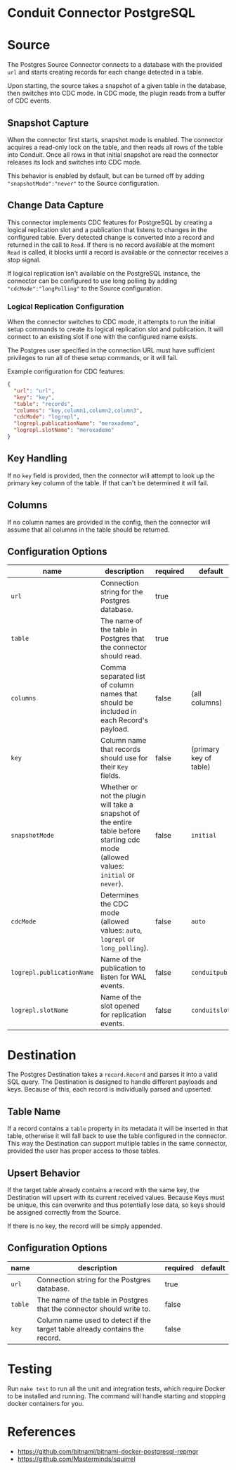 # Conduit Connector PostgreSQL

# Source

The Postgres Source Connector connects to a database with the provided `url` and starts creating records for each change
detected in a table.

Upon starting, the source takes a snapshot of a given table in the database, then switches into CDC mode. In CDC mode,
the plugin reads from a buffer of CDC events.

## Snapshot Capture

When the connector first starts, snapshot mode is enabled. The connector acquires a read-only lock on the table, and
then reads all rows of the table into Conduit. Once all rows in that initial snapshot are read the connector releases
its lock and switches into CDC mode.

This behavior is enabled by default, but can be turned off by adding `"snapshotMode":"never"` to the Source
configuration.

## Change Data Capture

This connector implements CDC features for PostgreSQL by creating a logical replication slot and a publication that
listens to changes in the configured table. Every detected change is converted into a record and returned in the call to
`Read`. If there is no record available at the moment `Read` is called, it blocks until a record is available or the
connector receives a stop signal.

If logical replication isn't available on the PostgreSQL instance, the connector can be configured to use long polling
by adding `"cdcMode":"longPolling"` to the Source configuration.

### Logical Replication Configuration

When the connector switches to CDC mode, it attempts to run the initial setup commands to create its logical replication
slot and publication. It will connect to an existing slot if one with the configured name exists.

The Postgres user specified in the connection URL must have sufficient privileges to run all of these setup commands, or
it will fail.

Example configuration for CDC features:

```json
{
  "url": "url",
  "key": "key",
  "table": "records",
  "columns": "key,column1,column2,column3",
  "cdcMode": "logrepl",
  "logrepl.publicationName": "meroxademo",
  "logrepl.slotName": "meroxademo"
}
```

## Key Handling

If no `key` field is provided, then the connector will attempt to look up the primary key column of the table. If that
can't be determined it will fail.

## Columns

If no column names are provided in the config, then the connector will assume that all columns in the table should be
returned.

## Configuration Options

| name                      | description                                                                                                                         | required | default                |
| ------------------------- | ----------------------------------------------------------------------------------------------------------------------------------- | -------- | ---------------------- |
| `url`                     | Connection string for the Postgres database.                                                                                        | true     |                        |
| `table`                   | The name of the table in Postgres that the connector should read.                                                                   | true     |                        |
| `columns`                 | Comma separated list of column names that should be included in each Record's payload.                                              | false    | (all columns)          |
| `key`                     | Column name that records should use for their `Key` fields.                                                                         | false    | (primary key of table) |
| `snapshotMode`            | Whether or not the plugin will take a snapshot of the entire table before starting cdc mode (allowed values: `initial` or `never`). | false    | `initial`              |
| `cdcMode`                 | Determines the CDC mode (allowed values: `auto`, `logrepl` or `long_polling`).                                                      | false    | `auto`                 |
| `logrepl.publicationName` | Name of the publication to listen for WAL events.                                                                                   | false    | `conduitpub`           |
| `logrepl.slotName`        | Name of the slot opened for replication events.                                                                                     | false    | `conduitslot`          |

# Destination

The Postgres Destination takes a `record.Record` and parses it into a valid SQL query. The Destination is designed to
handle different payloads and keys. Because of this, each record is individually parsed and upserted.

## Table Name

If a record contains a `table` property in its metadata it will be inserted in that table, otherwise it will fall back
to use the table configured in the connector. This way the Destination can support multiple tables in the same
connector, provided the user has proper access to those tables.

## Upsert Behavior

If the target table already contains a record with the same key, the Destination will upsert with its current received
values. Because Keys must be unique, this can overwrite and thus potentially lose data, so keys should be assigned
correctly from the Source.

If there is no key, the record will be simply appended.

## Configuration Options

| name    | description                                                                 | required | default |
| ------- | --------------------------------------------------------------------------- | -------- | ------- |
| `url`   | Connection string for the Postgres database.                                | true     |         |
| `table` | The name of the table in Postgres that the connector should write to.       | false    |         |
| `key`   | Column name used to detect if the target table already contains the record. | false    |         |

# Testing

Run `make test` to run all the unit and integration tests, which require Docker to be installed and running. The command
will handle starting and stopping docker containers for you.

# References

- https://github.com/bitnami/bitnami-docker-postgresql-repmgr
- https://github.com/Masterminds/squirrel
